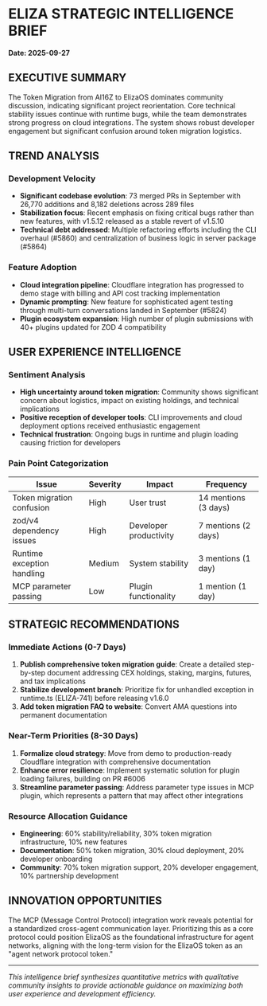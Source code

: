 # ELIZA STRATEGIC INTELLIGENCE BRIEF
**Date: 2025-09-27**

## EXECUTIVE SUMMARY

The Token Migration from AI16Z to ElizaOS dominates community discussion, indicating significant project reorientation. Core technical stability issues continue with runtime bugs, while the team demonstrates strong progress on cloud integrations. The system shows robust developer engagement but significant confusion around token migration logistics.

## TREND ANALYSIS

### Development Velocity
- **Significant codebase evolution**: 73 merged PRs in September with 26,770 additions and 8,182 deletions across 289 files
- **Stabilization focus**: Recent emphasis on fixing critical bugs rather than new features, with v1.5.12 released as a stable revert of v1.5.10
- **Technical debt addressed**: Multiple refactoring efforts including the CLI overhaul (#5860) and centralization of business logic in server package (#5864)

### Feature Adoption
- **Cloud integration pipeline**: Cloudflare integration has progressed to demo stage with billing and API cost tracking implementation
- **Dynamic prompting**: New feature for sophisticated agent testing through multi-turn conversations landed in September (#5824)
- **Plugin ecosystem expansion**: High number of plugin submissions with 40+ plugins updated for ZOD 4 compatibility

## USER EXPERIENCE INTELLIGENCE

### Sentiment Analysis
- **High uncertainty around token migration**: Community shows significant concern about logistics, impact on existing holdings, and technical implications
- **Positive reception of developer tools**: CLI improvements and cloud deployment options received enthusiastic engagement
- **Technical frustration**: Ongoing bugs in runtime and plugin loading causing friction for developers

### Pain Point Categorization

| Issue | Severity | Impact | Frequency |
|-------|----------|--------|-----------|
| Token migration confusion | High | User trust | 14 mentions (3 days) |
| zod/v4 dependency issues | High | Developer productivity | 7 mentions (2 days) |
| Runtime exception handling | Medium | System stability | 3 mentions (1 day) |
| MCP parameter passing | Low | Plugin functionality | 1 mention (1 day) |

## STRATEGIC RECOMMENDATIONS

### Immediate Actions (0-7 Days)
1. **Publish comprehensive token migration guide**: Create a detailed step-by-step document addressing CEX holdings, staking, margins, futures, and tax implications
2. **Stabilize development branch**: Prioritize fix for unhandled exception in runtime.ts (ELIZA-741) before releasing v1.6.0
3. **Add token migration FAQ to website**: Convert AMA questions into permanent documentation

### Near-Term Priorities (8-30 Days)
1. **Formalize cloud strategy**: Move from demo to production-ready Cloudflare integration with comprehensive documentation
2. **Enhance error resilience**: Implement systematic solution for plugin loading failures, building on PR #6006
3. **Streamline parameter passing**: Address parameter type issues in MCP plugin, which represents a pattern that may affect other integrations

### Resource Allocation Guidance
- **Engineering**: 60% stability/reliability, 30% token migration infrastructure, 10% new features
- **Documentation**: 50% token migration, 30% cloud deployment, 20% developer onboarding
- **Community**: 70% token migration support, 20% developer engagement, 10% partnership development

## INNOVATION OPPORTUNITIES

The MCP (Message Control Protocol) integration work reveals potential for a standardized cross-agent communication layer. Prioritizing this as a core protocol could position ElizaOS as the foundational infrastructure for agent networks, aligning with the long-term vision for the ElizaOS token as an "agent network protocol token."

---

*This intelligence brief synthesizes quantitative metrics with qualitative community insights to provide actionable guidance on maximizing both user experience and development efficiency.*